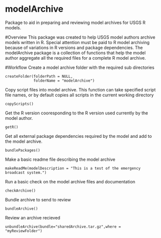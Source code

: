 # modelArchive
Package to aid in preparing and reviewing model archives for USGS R models.

#Overview
This package was created to help USGS model authors archive models written in R. Special attention must be paid to R model archiving because of variations in R versions and package dependencies. The modelArchive package is a collection of functions that help the model author aggregate all the required files for a complete R model archive.

#Workflow
Create a model archive folder with the required sub directories

```{r, eval=FALSE}
createFolder(folderPath = NULL,
             folderName = "modelArchive")
```

Copy script files into model archive. This function can take specified script file names, or by default copies all scripts in the current working directory

```{r, eval=FALSE}
copyScripts()
```

Get the R version cooresponding to the R version used currently by the model author.

```{r, eval=FALSE}
getR()
```

Get all external package dependencies required by the model and add to the model archive.

```{r, eval=FALSE}
bundlePackages()
```

Make a basic readme file describing the model archive

```{r, eval=FALSE}
makeReadMe(modelDescription = "This is a test of the emergency broadcast system.")
```

Run a basic check on the model archive files and documentation

```{r, eval=FALSE}
checkArchive()
```

Bundle archive to send to review

```{r, eval=FALSE}
bundleArchive()
```

Review an archive recieved

```{r, eval=FALSE}
unbundleArchive(bundle="sharedArchive.tar.gz",where = "myReviewFolder")
```

